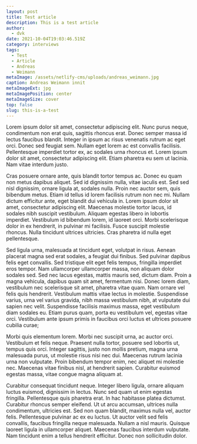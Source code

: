 ```yaml
---
layout: post
title: Test article
description: This is a test article
author:
  - dvk
date: 2021-10-04T19:03:46.519Z
category: interviews
tags:
  - Test
  - Article
  - Andreas
  - Weimann
metaImage: /assets/netlify-cms/uploads/andreas_weimann.jpg
caption: Andreas Weimann innit
metaImageExt: jpg
metaImagePosition: center
metaImageSize: cover
top: false
slug: this-is-a-test
---
```

Lorem ipsum dolor sit amet, consectetur adipiscing elit. Nunc purus neque, condimentum non erat quis, sagittis rhoncus erat. Donec semper massa id lectus faucibus blandit. Integer in ipsum ac risus venenatis rutrum ac eget orci. Donec sed feugiat sem. Nullam eget lorem ac est convallis facilisis. Pellentesque imperdiet tortor ex, ac sodales urna rhoncus et. Lorem ipsum dolor sit amet, consectetur adipiscing elit. Etiam pharetra eu sem ut lacinia. Nam vitae interdum justo.

Cras posuere ornare ante, quis blandit tortor tempus ac. Donec eu quam non metus dapibus aliquet. Sed id dignissim nulla, vitae iaculis est. Sed sed nisl dignissim, ornare ligula at, sodales nulla. Proin nec auctor sem, quis bibendum metus. Etiam id tellus id lorem facilisis rutrum non nec mi. Nullam dictum efficitur ante, eget blandit dui vehicula in. Lorem ipsum dolor sit amet, consectetur adipiscing elit. Maecenas molestie tortor lacus, id sodales nibh suscipit vestibulum. Aliquam egestas libero in lobortis imperdiet. Vestibulum id bibendum lorem, id laoreet orci. Morbi scelerisque dolor in ex hendrerit, in pulvinar mi facilisis. Fusce suscipit molestie rhoncus. Nulla tincidunt ultrices ultricies. Cras pharetra id nulla eget pellentesque.

Sed ligula urna, malesuada at tincidunt eget, volutpat in risus. Aenean placerat magna sed erat sodales, a feugiat dui finibus. Sed pulvinar dapibus felis eget convallis. Sed tristique elit eget felis tempus, fringilla imperdiet eros tempor. Nam ullamcorper ullamcorper massa, non aliquam dolor sodales sed. Sed nec lacus egestas, mattis mauris sed, dictum diam. Proin a magna vehicula, dapibus quam sit amet, fermentum nisi. Donec lorem diam, vestibulum nec scelerisque sit amet, pharetra vitae quam. Nam ornare vel felis quis hendrerit. Vestibulum mattis vitae lectus in molestie. Suspendisse varius, urna vel varius gravida, nibh massa vestibulum nibh, at vulputate dui sapien nec velit. Suspendisse facilisis maximus massa, eget vestibulum diam sodales eu. Etiam purus quam, porta eu vestibulum vel, egestas vitae orci. Vestibulum ante ipsum primis in faucibus orci luctus et ultrices posuere cubilia curae;

Morbi quis elementum lorem. Morbi nec suscipit urna, ac auctor orci. Vestibulum et felis neque. Praesent nulla tortor, posuere sed lobortis ut, tempus quis orci. Integer sagittis, justo non mollis pretium, magna urna malesuada purus, ut molestie risus nisi nec dui. Maecenas rutrum lacinia urna non vulputate. Proin bibendum tempor enim, nec aliquet mi molestie nec. Maecenas vitae finibus nisl, at hendrerit sapien. Curabitur euismod egestas massa, vitae congue magna aliquam at.

Curabitur consequat tincidunt neque. Integer libero ligula, ornare aliquam luctus euismod, dignissim in lectus. Nunc sed quam ut enim egestas fringilla. Pellentesque quis pharetra erat. In hac habitasse platea dictumst. Curabitur rhoncus semper eleifend. Ut ut arcu accumsan, ultrices nulla condimentum, ultricies est. Sed non quam blandit, maximus nulla vel, auctor felis. Pellentesque pulvinar ac ex eu luctus. Ut auctor velit sed felis convallis, faucibus fringilla neque malesuada. Nullam a nisl mauris. Quisque laoreet ligula in ullamcorper aliquet. Maecenas faucibus interdum vulputate. Nam tincidunt enim a tellus hendrerit efficitur. Donec non sollicitudin dolor.